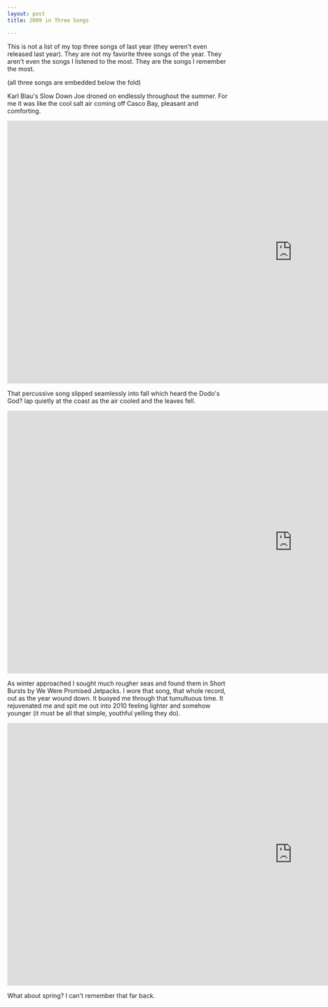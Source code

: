 ```yaml
---
layout: post
title: 2009 in Three Songs

---
```

This is not a list of my top three songs of last year (they weren't even released last year).  They are not my favorite three songs of the year.  They aren't even the songs I listened to the most.  They are the songs I remember the most.

(all three songs are embedded below the fold)


<!--more-->

Karl Blau's Slow Down Joe droned on endlessly throughout the summer.  For me it was like the cool salt air coming off Casco Bay, pleasant and comforting.


<!--more-->

<iframe width="1300" height="600" src="https://www.youtube.com/embed/8fXlMLnobv0"
        frameborder="0" allow="accelerometer; encrypted-media; gyroscope; picture-in-picture" allowfullscreen>
</iframe>

<p>
    That percussive song slipped seamlessly into fall which heard the Dodo's God? lap quietly at the coast
    as the air cooled and the leaves fell.
</p>

<iframe width="1300" height="600" src="https://www.youtube.com/embed/RPZotj7DMmI" frameborder="0"
        allow="accelerometer; encrypted-media; gyroscope; picture-in-picture" allowfullscreen>
</iframe>

<p>
    As winter approached I sought much rougher seas and found them in Short Bursts by We Were Promised Jetpacks.  I wore that song,
    that whole record, out as the year wound down.  It buoyed me through that tumultuous time.  It rejuvenated me and spit
    me out into 2010 feeling lighter and somehow younger (it must be all that simple, youthful yelling they do).
</p>

<iframe width="1300" height="600" src="https://www.youtube.com/embed/iMnVagy4ruo" frameborder="0" allow="accelerometer;
    encrypted-media; gyroscope; picture-in-picture" allowfullscreen>
</iframe>

<p>
    What about spring?  I can't remember that far back.
</p>
